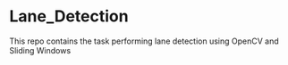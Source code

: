 # Lane_Detection

This repo contains the task performing lane detection using OpenCV and Sliding Windows 
